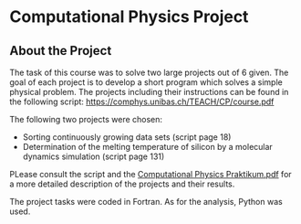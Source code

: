 # Computational Physics Project

## About the Project

The task of this course was to solve two large projects out of 6 given. The goal of each project is to develop a short program which solves a simple physical problem.
The projects including their instructions can be found in the following script: https://comphys.unibas.ch/TEACH/CP/course.pdf

The following two projects were chosen:
- Sorting continuously growing data sets (script page 18)
- Determination of the melting temperature of silicon by a molecular dynamics simulation (script page 131)

PLease consult the script and the [Computational Physics Praktikum.pdf](https://github.com/saschatran/CompPhys/blob/main/Computational%20Physics%20Praktikum.pdf) for a more detailed description of the projects and their results.

The project tasks were coded in Fortran. As for the analysis, Python was used.

